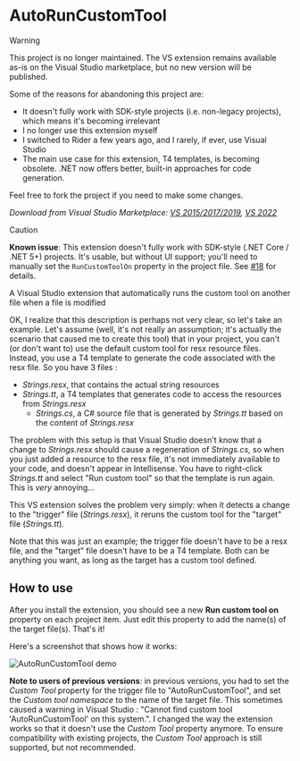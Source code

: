 AutoRunCustomTool
=================

> [!WARNING]  
> This project is no longer maintained. The VS extension remains available as-is on the Visual Studio marketplace, but no new version will be published.
> 
> Some of the reasons for abandoning this project are:
> - It doesn't fully work with SDK-style projects (i.e. non-legacy projects), which means it's becoming irrelevant
> - I no longer use this extension myself
> - I switched to Rider a few years ago, and I rarely, if ever, use Visual Studio
> - The main use case for this extension, T4 templates, is becoming obsolete. .NET now offers better, built-in approaches for code generation.
> 
> Feel free to fork the project if you need to make some changes.

*Download from Visual Studio Marketplace: [VS 2015/2017/2019](https://marketplace.visualstudio.com/items?itemName=ThomasLevesque.AutoRunCustomTool), [VS 2022](https://marketplace.visualstudio.com/items?itemName=ThomasLevesque.AutoRunCustomTool2022)*

> [!CAUTION]
> **Known issue**: This extension doesn't fully work with SDK-style (.NET Core / .NET 5+) projects. It's usable, but without UI support; you'll need to manually set the `RunCustomToolOn` property in the project file. See [#18](https://github.com/thomaslevesque/AutoRunCustomTool/issues/18#issuecomment-1053609437) for details.

A Visual Studio extension that automatically runs the custom tool on another file when a file is modified

OK, I realize that this description is perhaps not very clear, so let's take an example. Let's assume (well, it's not really an assumption; it's actually the scenario that caused me to create this tool) that in your project, you can't (or don't want to) use the default custom tool for resx resource files. Instead, you use a T4 template to generate the code associated with the resx file. So you have 3 files :

- *Strings.resx*, that contains the actual string resources
- *Strings.tt*, a T4 templates that generates code to access the resources from *Strings.resx*
  - *Strings.cs*, a C# source file that is generated by *Strings.tt* based on the content of *Strings.resx*

The problem with this setup is that Visual Studio doesn't know that a change to *Strings.resx* should cause a regeneration of *Strings.cs*, so when you just added a resource to the resx file, it's not immediately available to your code, and doesn't appear in Intellisense. You have to right-click *Strings.tt* and select "Run custom tool" so that the template is run again. This is *very* annoying...

This VS extension solves the problem very simply: when it detects a change to the "trigger" file (*Strings.resx*), it reruns the custom tool for the "target" file (*Strings.tt*).

Note that this was just an example; the trigger file doesn't have to be a resx file, and the "target" file doesn't have to be a T4 template. Both can be anything you want, as long as the target has a custom tool defined.


How to use
----------

After you install the extension, you should see a new **Run custom tool on** property on each project item. Just edit this property to add the name(s) of the target file(s). That's it!

Here's a screenshot that shows how it works:

![AutoRunCustomTool demo](img/screenshot-annotated-2.0.png)

**Note to users of previous versions**: in previous versions, you had to set the *Custom Tool* property for the trigger file to "AutoRunCustomTool", and set the *Custom tool namespace* to the name of the target file. This sometimes caused a warning in Visual Studio :  "Cannot find custom tool 'AutoRunCustomTool' on this system.". I changed the way the extension works so that it doesn't use the *Custom Tool* property anymore. To ensure compatibility with existing projects, the *Custom Tool* approach is still supported, but not recommended.
